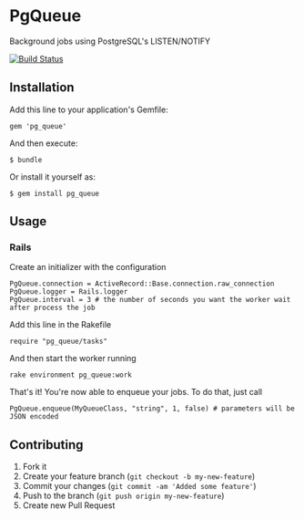 # PgQueue

Background jobs using PostgreSQL's LISTEN/NOTIFY

[![Build Status](https://secure.travis-ci.org/rafaelss/pg_queue.png)](http://travis-ci.org/rafaelss/pq_queue)

## Installation

Add this line to your application's Gemfile:

    gem 'pg_queue'

And then execute:

    $ bundle

Or install it yourself as:

    $ gem install pg_queue

## Usage

### Rails

Create an initializer with the configuration

    PgQueue.connection = ActiveRecord::Base.connection.raw_connection
    PgQueue.logger = Rails.logger
    PgQueue.interval = 3 # the number of seconds you want the worker wait after process the job

Add this line in the Rakefile

    require "pg_queue/tasks"

And then start the worker running

    rake environment pg_queue:work

That's it! You're now able to enqueue your jobs. To do that, just call

    PgQueue.enqueue(MyQueueClass, "string", 1, false) # parameters will be JSON encoded

## Contributing

1. Fork it
2. Create your feature branch (`git checkout -b my-new-feature`)
3. Commit your changes (`git commit -am 'Added some feature'`)
4. Push to the branch (`git push origin my-new-feature`)
5. Create new Pull Request
